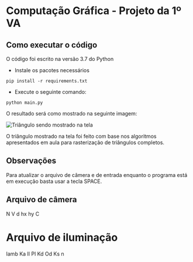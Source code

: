 # Computação Gráfica - Projeto da 1º VA

## Como executar o código
O código foi escrito na versão 3.7 do Python

- Instale os pacotes necessários
```
pip install -r requirements.txt
```

- Execute o seguinte comando:
```
python main.py
```

O resultado será como mostrado na seguinte imagem:

![Triângulo sendo mostrado na tela](/assets/example.png)

O triângulo mostrado na tela foi feito com base nos algoritmos apresentados em aula para rasterização de triângulos completos.

## Observações
Para atualizar o arquivo de câmera e de entrada enquanto o programa está em execução basta usar a tecla SPACE.

## Arquivo de câmera
N
V
d
hx
hy
C

# Arquivo de iluminação
Iamb
Ka
Il
Pl
Kd
Od
Ks
n
